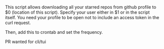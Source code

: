 This script allows downloading all your starred repos from github profile to $0 (location of this script). 
Specify your user either in $1 or in the script itself. 
You need your profile to be open not to include an access token in the curl request. 

Then, add this to crontab and set the frequency. 

PR wanted for cli/tui